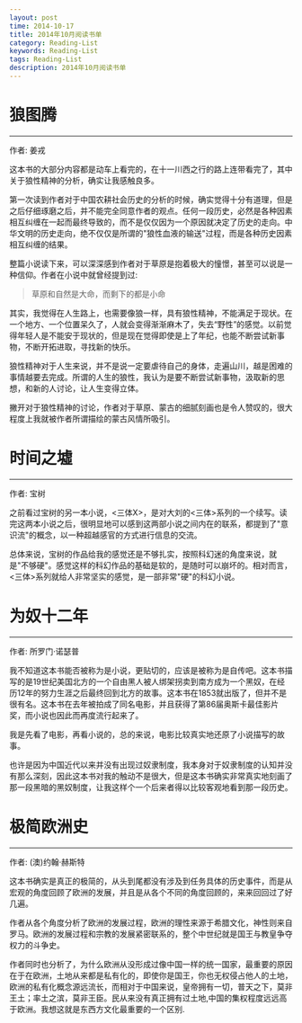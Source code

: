 ```yaml
---
layout: post
time: 2014-10-17
title: 2014年10月阅读书单
category: Reading-List
keywords: Reading-List
tags: Reading-List
description: 2014年10月阅读书单
---
```


# 狼图腾

---------------------------

作者: 姜戎

这本书的大部分内容都是动车上看完的，在十一川西之行的路上连带看完了，其中关于狼性精神的分析，确实让我感触良多。

第一次读到作者对于中国农耕社会历史的分析的时候，确实觉得十分有道理，但是之后仔细琢磨之后，并不能完全同意作者的观点。任何一段历史，必然是各种因素相互纠缠在一起而最终导致的，而不是仅仅因为一个原因就决定了历史的走向。中华文明的历史走向，绝不仅仅是所谓的"狼性血液的输送"过程，而是各种历史因素相互纠缠的结果。

整篇小说读下来，可以深深感到作者对于草原是抱着极大的憧憬，甚至可以说是一种信仰。作者在小说中就曾经提到过:

> 草原和自然是大命，而剩下的都是小命

其实，我觉得在人生路上，也需要像狼一样，具有狼性精神，不能满足于现状。在一个地方、一个位置呆久了，人就会变得渐渐麻木了，失去“野性”的感觉。以前觉得年轻人是不能安于现状的，但是现在觉得即使是上了年纪，也能不断尝试新事物，不断开拓进取，寻找新的快乐。

狼性精神对于人生来说，并不是说一定要虐待自己的身体，走遍山川，越是困难的事情越要去完成。所谓的人生的狼性，我认为是要不断尝试新事物，汲取新的思想，和新的人讨论，让人生变得立体。

撇开对于狼性精神的讨论，作者对于草原、蒙古的细腻刻画也是令人赞叹的，很大程度上我就被作者所谓描绘的蒙古风情所吸引。

# 时间之墟

---------------------------

作者: 宝树

之前看过宝树的另一本小说，<三体X>，是对大刘的<三体>系列的一个续写。读完这两本小说之后，很明显地可以感到这两部小说之间内在的联系，都提到了"意识流"的概念，以一种超越感官的方式进行信息的交流。

总体来说，宝树的作品给我的感觉还是不够扎实，按照科幻迷的角度来说，就是"不够硬"。感觉这样的科幻作品的基础是软的，是随时可以崩坏的。相对而言，<三体>系列就给人非常坚实的感觉，是一部非常"硬"的科幻小说。

# 为奴十二年

---------------------------

作者: 所罗门·诺瑟普

我不知道这本书能否被称为是小说，更贴切的，应该是被称为是自传吧。这本书描写的是19世纪美国北方的一个自由黑人被人绑架拐卖到南方成为一个黑奴，在经历12年的努力生涯之后最终回到北方的故事。这本书在1853就出版了，但并不是很有名。这本书在去年被拍成了同名电影，并且获得了第86届奥斯卡最佳影片奖，而小说也因此而再度流行起来了。

我是先看了电影，再看小说的，总的来说，电影比较真实地还原了小说描写的故事。

也许是因为中国近代以来并没有出现过奴隶制度，我本身对于奴隶制度的认知并没有那么深刻，因此这本书对我的触动不是很大，但是这本书确实非常真实地刻画了那一段黑暗的黑奴制度，让我这样个一个后来者得以比较客观地看到那一段历史。

# 极简欧洲史

---------------------------

作者: (澳)约翰·赫斯特

这本书确实是真正的极简的，从头到尾都没有涉及到任务具体的历史事件，而是从宏观的角度回顾了欧洲的发展，并且是从各个不同的角度回顾的，来来回回过了好几遍。

作者从各个角度分析了欧洲的发展过程，欧洲的理性来源于希腊文化，神性则来自罗马。欧洲的发展过程和宗教的发展紧密联系的，整个中世纪就是国王与教皇争夺权力的斗争史。

作者同时也分析了，为什么欧洲从没形成过像中国一样的统一国家，最重要的原因在于在欧洲，土地从来都是私有化的，即使你是国王，你也无权侵占他人的土地，欧洲的私有化概念源远流长，而相对于中国来说，皇帝拥有一切，普天之下，莫非王土；率土之滨，莫非王臣。民从来没有真正拥有过土地,中国的集权程度远远高于欧洲。我想这就是东西方文化最重要的一个区别.


